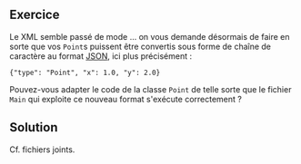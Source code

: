 
Exercice
--------------------------------------------------------------------------------

Le XML semble passé de mode ... on vous demande désormais de faire en sorte
que vos `Point`s puissent être convertis sous forme de chaîne de caractère
au format [JSON](https://www.json.org/json-en.html),
ici plus précisément :

    {"type": "Point", "x": 1.0, "y": 2.0}

Pouvez-vous adapter le code de la classe `Point` de telle sorte que le fichier
`Main` qui exploite ce nouveau format s'exécute correctement ?

Solution
--------------------------------------------------------------------------------

Cf. fichiers joints.